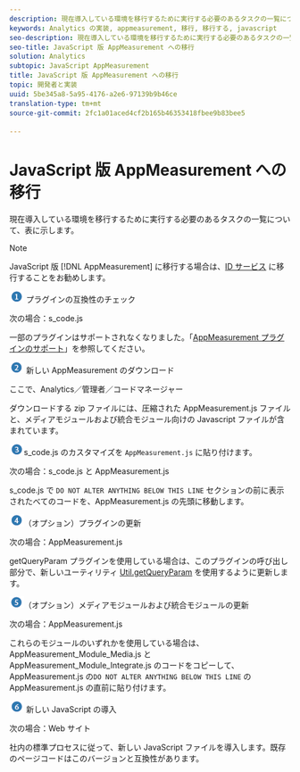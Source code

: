 ```yaml
---
description: 現在導入している環境を移行するために実行する必要のあるタスクの一覧について、表に示します。
keywords: Analytics の実装, appmeasurement, 移行, 移行する, javascript
seo-description: 現在導入している環境を移行するために実行する必要のあるタスクの一覧について、表に示します。
seo-title: JavaScript 版 AppMeasurement への移行
solution: Analytics
subtopic: JavaScript AppMeasurement
title: JavaScript 版 AppMeasurement への移行
topic: 開発者と実装
uuid: 5be345a8-5a95-4176-a2e6-97139b9b46ce
translation-type: tm+mt
source-git-commit: 2fc1a01aced4cf2b165b46353418fbee9b83bee5

---
```



# JavaScript 版 AppMeasurement への移行

現在導入している環境を移行するために実行する必要のあるタスクの一覧について、表に示します。

>[!NOTE]
>
>JavaScript 版 [!DNL AppMeasurement] に移行する場合は、[ID サービス](/help/implement/js-implementation/c-unique-visitors/visid-service.md) に移行することをお勧めします。

![](assets/step1_icon.png) プラグインの互換性のチェック

次の場合：s\_code.js

一部のプラグインはサポートされなくなりました。「[AppMeasurement プラグインのサポート](/help/implement/js-implementation/c-appmeasurement-js/plugins-support.md)」を参照してください。

![](assets/step2_icon.png) 新しい AppMeasurement のダウンロード

ここで、Analytics／管理者／コードマネージャー

ダウンロードする zip ファイルには、圧縮された AppMeasurement.js ファイルと、メディアモジュールおよび統合モジュール向けの Javascript ファイルが含まれています。

![](assets/step3_icon.png)s\_code.js のカスタマイズを `AppMeasurement.js` に貼り付けます。

次の場合：s\_code.js と AppMeasurement.js

s\_code.js で `DO NOT ALTER ANYTHING BELOW THIS LINE` セクションの前に表示されたべてのコードを、AppMeasurement.js の先頭に移動します。

![](assets/step4_icon.png)（オプション）プラグインの更新

次の場合：AppMeasurement.js

getQueryParam プラグインを使用している場合は、このプラグインの呼び出し部分で、新しいユーティリティ [Util.getQueryParam](/help/implement/js-implementation/util-getqueryparam.md) を使用するように更新します。

![](assets/step5_icon.png)（オプション）メディアモジュールおよび統合モジュールの更新

次の場合：AppMeasurement.js

これらのモジュールのいずれかを使用している場合は、AppMeasurement\_Module\_Media.js と AppMeasurement\_Module\_Integrate.js のコードをコピーして、AppMeasurement.js の`DO NOT ALTER ANYTHING BELOW THIS LINE` の AppMeasurement.js の直前に貼り付けます。

![](assets/step6_icon.png) 新しい JavaScript の導入

次の場合：Web サイト

社内の標準プロセスに従って、新しい JavaScript ファイルを導入します。既存のページコードはこのバージョンと互換性があります。
